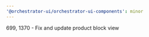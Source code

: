 ```yaml
---
'@orchestrator-ui/orchestrator-ui-components': minor
---
```


699, 1370 - Fix and update product block view
